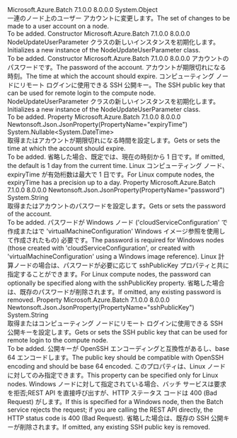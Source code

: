 <Type Name="NodeUpdateUserParameter" FullName="Microsoft.Azure.Batch.Protocol.Models.NodeUpdateUserParameter">
  <TypeSignature Language="C#" Value="public class NodeUpdateUserParameter" />
  <TypeSignature Language="ILAsm" Value=".class public auto ansi beforefieldinit NodeUpdateUserParameter extends System.Object" />
  <TypeSignature Language="DocId" Value="T:Microsoft.Azure.Batch.Protocol.Models.NodeUpdateUserParameter" />
  <TypeSignature Language="VB.NET" Value="Public Class NodeUpdateUserParameter" />
  <TypeSignature Language="F#" Value="type NodeUpdateUserParameter = class" />
  <AssemblyInfo>
    <AssemblyName>Microsoft.Azure.Batch</AssemblyName>
    <AssemblyVersion>7.1.0.0</AssemblyVersion>
    <AssemblyVersion>8.0.0.0</AssemblyVersion>
  </AssemblyInfo>
  <Base>
    <BaseTypeName>System.Object</BaseTypeName>
  </Base>
  <Interfaces />
  <Docs>
    <summary>
            <span data-ttu-id="6968b-101">一連のノード上のユーザー アカウントに変更します。</span><span class="sxs-lookup"><span data-stu-id="6968b-101">The set of changes to be made to a user account on a node.</span></span>
            </summary>
    <remarks>To be added.</remarks>
  </Docs>
  <Members>
    <Member MemberName=".ctor">
      <MemberSignature Language="C#" Value="public NodeUpdateUserParameter ();" />
      <MemberSignature Language="ILAsm" Value=".method public hidebysig specialname rtspecialname instance void .ctor() cil managed" />
      <MemberSignature Language="DocId" Value="M:Microsoft.Azure.Batch.Protocol.Models.NodeUpdateUserParameter.#ctor" />
      <MemberSignature Language="VB.NET" Value="Public Sub New ()" />
      <MemberType>Constructor</MemberType>
      <AssemblyInfo>
        <AssemblyName>Microsoft.Azure.Batch</AssemblyName>
        <AssemblyVersion>7.1.0.0</AssemblyVersion>
        <AssemblyVersion>8.0.0.0</AssemblyVersion>
      </AssemblyInfo>
      <Parameters />
      <Docs>
        <summary>
            <span data-ttu-id="6968b-102">NodeUpdateUserParameter クラスの新しいインスタンスを初期化します。</span><span class="sxs-lookup"><span data-stu-id="6968b-102">Initializes a new instance of the NodeUpdateUserParameter class.</span></span>
            </summary>
        <remarks>To be added.</remarks>
      </Docs>
    </Member>
    <Member MemberName=".ctor">
      <MemberSignature Language="C#" Value="public NodeUpdateUserParameter (string password = null, Nullable&lt;DateTime&gt; expiryTime = null, string sshPublicKey = null);" />
      <MemberSignature Language="ILAsm" Value=".method public hidebysig specialname rtspecialname instance void .ctor(string password, valuetype System.Nullable`1&lt;valuetype System.DateTime&gt; expiryTime, string sshPublicKey) cil managed" />
      <MemberSignature Language="DocId" Value="M:Microsoft.Azure.Batch.Protocol.Models.NodeUpdateUserParameter.#ctor(System.String,System.Nullable{System.DateTime},System.String)" />
      <MemberSignature Language="VB.NET" Value="Public Sub New (Optional password As String = null, Optional expiryTime As Nullable(Of DateTime) = null, Optional sshPublicKey As String = null)" />
      <MemberSignature Language="F#" Value="new Microsoft.Azure.Batch.Protocol.Models.NodeUpdateUserParameter : string * Nullable&lt;DateTime&gt; * string -&gt; Microsoft.Azure.Batch.Protocol.Models.NodeUpdateUserParameter" Usage="new Microsoft.Azure.Batch.Protocol.Models.NodeUpdateUserParameter (password, expiryTime, sshPublicKey)" />
      <MemberType>Constructor</MemberType>
      <AssemblyInfo>
        <AssemblyName>Microsoft.Azure.Batch</AssemblyName>
        <AssemblyVersion>7.1.0.0</AssemblyVersion>
        <AssemblyVersion>8.0.0.0</AssemblyVersion>
      </AssemblyInfo>
      <Parameters>
        <Parameter Name="password" Type="System.String" />
        <Parameter Name="expiryTime" Type="System.Nullable&lt;System.DateTime&gt;" />
        <Parameter Name="sshPublicKey" Type="System.String" />
      </Parameters>
      <Docs>
        <param name="password"><span data-ttu-id="6968b-103">アカウントのパスワードです。</span><span class="sxs-lookup"><span data-stu-id="6968b-103">The password of the account.</span></span></param>
        <param name="expiryTime"><span data-ttu-id="6968b-104">アカウントが期限切れになる時刻。</span><span class="sxs-lookup"><span data-stu-id="6968b-104">The time at which the account should expire.</span></span></param>
        <param name="sshPublicKey"><span data-ttu-id="6968b-105">コンピューティング ノードにリモート ログインに使用できる SSH 公開キー。</span><span class="sxs-lookup"><span data-stu-id="6968b-105">The SSH public key that can be used for remote login to the compute node.</span></span></param>
        <summary>
            <span data-ttu-id="6968b-106">NodeUpdateUserParameter クラスの新しいインスタンスを初期化します。</span><span class="sxs-lookup"><span data-stu-id="6968b-106">Initializes a new instance of the NodeUpdateUserParameter class.</span></span>
            </summary>
        <remarks>To be added.</remarks>
      </Docs>
    </Member>
    <Member MemberName="ExpiryTime">
      <MemberSignature Language="C#" Value="public Nullable&lt;DateTime&gt; ExpiryTime { get; set; }" />
      <MemberSignature Language="ILAsm" Value=".property instance valuetype System.Nullable`1&lt;valuetype System.DateTime&gt; ExpiryTime" />
      <MemberSignature Language="DocId" Value="P:Microsoft.Azure.Batch.Protocol.Models.NodeUpdateUserParameter.ExpiryTime" />
      <MemberSignature Language="VB.NET" Value="Public Property ExpiryTime As Nullable(Of DateTime)" />
      <MemberSignature Language="F#" Value="member this.ExpiryTime : Nullable&lt;DateTime&gt; with get, set" Usage="Microsoft.Azure.Batch.Protocol.Models.NodeUpdateUserParameter.ExpiryTime" />
      <MemberType>Property</MemberType>
      <AssemblyInfo>
        <AssemblyName>Microsoft.Azure.Batch</AssemblyName>
        <AssemblyVersion>7.1.0.0</AssemblyVersion>
        <AssemblyVersion>8.0.0.0</AssemblyVersion>
      </AssemblyInfo>
      <Attributes>
        <Attribute>
          <AttributeName>Newtonsoft.Json.JsonProperty(PropertyName="expiryTime")</AttributeName>
        </Attribute>
      </Attributes>
      <ReturnValue>
        <ReturnType>System.Nullable&lt;System.DateTime&gt;</ReturnType>
      </ReturnValue>
      <Docs>
        <summary>
            <span data-ttu-id="6968b-107">取得またはアカウントが期限切れになる時間を設定します。</span><span class="sxs-lookup"><span data-stu-id="6968b-107">Gets or sets the time at which the account should expire.</span></span>
            </summary>
        <value>To be added.</value>
        <remarks>
            <span data-ttu-id="6968b-108">省略した場合、既定では、現在の時刻から 1 日です。</span><span class="sxs-lookup"><span data-stu-id="6968b-108">If omitted, the default is 1 day from the current time.</span></span> <span data-ttu-id="6968b-109">Linux コンピューティング ノード、expiryTime が有効桁数は最大で 1 日です。</span><span class="sxs-lookup"><span data-stu-id="6968b-109">For Linux compute nodes, the expiryTime has a precision up to a day.</span></span>
            </remarks>
      </Docs>
    </Member>
    <Member MemberName="Password">
      <MemberSignature Language="C#" Value="public string Password { get; set; }" />
      <MemberSignature Language="ILAsm" Value=".property instance string Password" />
      <MemberSignature Language="DocId" Value="P:Microsoft.Azure.Batch.Protocol.Models.NodeUpdateUserParameter.Password" />
      <MemberSignature Language="VB.NET" Value="Public Property Password As String" />
      <MemberSignature Language="F#" Value="member this.Password : string with get, set" Usage="Microsoft.Azure.Batch.Protocol.Models.NodeUpdateUserParameter.Password" />
      <MemberType>Property</MemberType>
      <AssemblyInfo>
        <AssemblyName>Microsoft.Azure.Batch</AssemblyName>
        <AssemblyVersion>7.1.0.0</AssemblyVersion>
        <AssemblyVersion>8.0.0.0</AssemblyVersion>
      </AssemblyInfo>
      <Attributes>
        <Attribute>
          <AttributeName>Newtonsoft.Json.JsonProperty(PropertyName="password")</AttributeName>
        </Attribute>
      </Attributes>
      <ReturnValue>
        <ReturnType>System.String</ReturnType>
      </ReturnValue>
      <Docs>
        <summary>
            <span data-ttu-id="6968b-110">取得またはアカウントのパスワードを設定します。</span><span class="sxs-lookup"><span data-stu-id="6968b-110">Gets or sets the password of the account.</span></span>
            </summary>
        <value>To be added.</value>
        <remarks>
            <span data-ttu-id="6968b-111">パスワードが Windows ノード ('cloudServiceConfiguration' で作成またはで 'virtualMachineConfiguration' Windows イメージ参照を使用して作成されたもの) 必要です。</span><span class="sxs-lookup"><span data-stu-id="6968b-111">The password is required for Windows nodes (those created with 'cloudServiceConfiguration', or created with 'virtualMachineConfiguration' using a Windows image reference).</span></span> <span data-ttu-id="6968b-112">Linux 計算ノードの場合は、パスワードが必要に応じて sshPublicKey プロパティと共に指定することができます。</span><span class="sxs-lookup"><span data-stu-id="6968b-112">For Linux compute nodes, the password can optionally be specified along with the sshPublicKey property.</span></span> <span data-ttu-id="6968b-113">省略した場合は、既存のパスワードが削除されます。</span><span class="sxs-lookup"><span data-stu-id="6968b-113">If omitted, any existing password is removed.</span></span>
            </remarks>
      </Docs>
    </Member>
    <Member MemberName="SshPublicKey">
      <MemberSignature Language="C#" Value="public string SshPublicKey { get; set; }" />
      <MemberSignature Language="ILAsm" Value=".property instance string SshPublicKey" />
      <MemberSignature Language="DocId" Value="P:Microsoft.Azure.Batch.Protocol.Models.NodeUpdateUserParameter.SshPublicKey" />
      <MemberSignature Language="VB.NET" Value="Public Property SshPublicKey As String" />
      <MemberSignature Language="F#" Value="member this.SshPublicKey : string with get, set" Usage="Microsoft.Azure.Batch.Protocol.Models.NodeUpdateUserParameter.SshPublicKey" />
      <MemberType>Property</MemberType>
      <AssemblyInfo>
        <AssemblyName>Microsoft.Azure.Batch</AssemblyName>
        <AssemblyVersion>7.1.0.0</AssemblyVersion>
        <AssemblyVersion>8.0.0.0</AssemblyVersion>
      </AssemblyInfo>
      <Attributes>
        <Attribute>
          <AttributeName>Newtonsoft.Json.JsonProperty(PropertyName="sshPublicKey")</AttributeName>
        </Attribute>
      </Attributes>
      <ReturnValue>
        <ReturnType>System.String</ReturnType>
      </ReturnValue>
      <Docs>
        <summary>
            <span data-ttu-id="6968b-114">取得またはコンピューティング ノードにリモート ログインに使用できる SSH 公開キーを設定します。</span><span class="sxs-lookup"><span data-stu-id="6968b-114">Gets or sets the SSH public key that can be used for remote login to the compute node.</span></span>
            </summary>
        <value>To be added.</value>
        <remarks>
            <span data-ttu-id="6968b-115">公開キーが OpenSSH エンコーディングと互換性があるし、base 64 エンコードします。</span><span class="sxs-lookup"><span data-stu-id="6968b-115">The public key should be compatible with OpenSSH encoding and should be base 64 encoded.</span></span> <span data-ttu-id="6968b-116">このプロパティは、Linux ノードに対してのみ指定できます。</span><span class="sxs-lookup"><span data-stu-id="6968b-116">This property can be specified only for Linux nodes.</span></span> <span data-ttu-id="6968b-117">Windows ノードに対して指定されている場合、バッチ サービスは要求を拒否;REST API を直接呼び出すが、HTTP ステータス コードは 400 (Bad Request) がします。</span><span class="sxs-lookup"><span data-stu-id="6968b-117">If this is specified for a Windows node, then the Batch service rejects the request; if you are calling the REST API directly, the HTTP status code is 400 (Bad Request).</span></span> <span data-ttu-id="6968b-118">省略した場合は、既存の SSH 公開キーが削除されます。</span><span class="sxs-lookup"><span data-stu-id="6968b-118">If omitted, any existing SSH public key is removed.</span></span>
            </remarks>
      </Docs>
    </Member>
  </Members>
</Type>